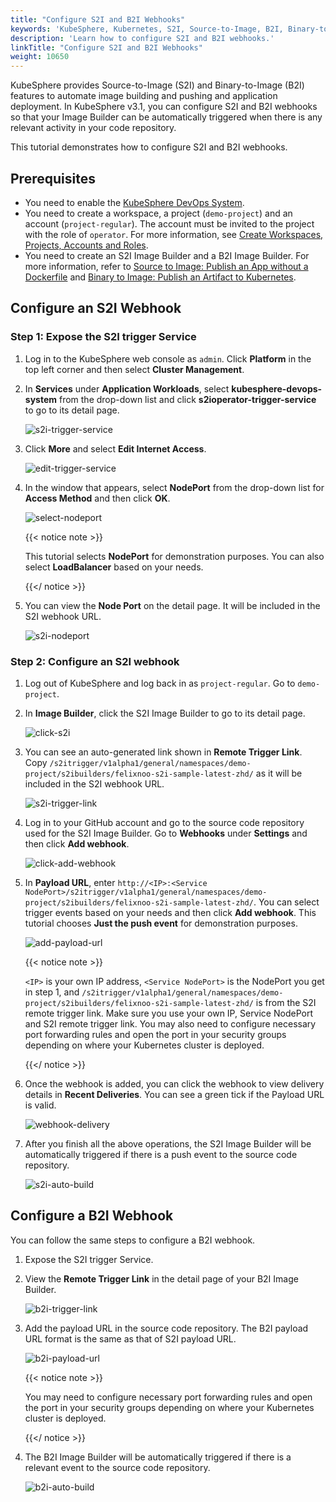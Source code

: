 ```yaml
---
title: "Configure S2I and B2I Webhooks"
keywords: 'KubeSphere, Kubernetes, S2I, Source-to-Image, B2I, Binary-to-Image, Webhook'
description: 'Learn how to configure S2I and B2I webhooks.'
linkTitle: "Configure S2I and B2I Webhooks"
weight: 10650
---
```


KubeSphere provides Source-to-Image (S2I) and Binary-to-Image (B2I) features to  automate image building and pushing and application deployment. In KubeSphere v3.1, you can configure S2I and B2I webhooks so that your Image Builder can be automatically triggered when there is any relevant activity in your code repository.

This tutorial demonstrates how to configure S2I and B2I webhooks.

## Prerequisites

- You need to enable the [KubeSphere DevOps System](../../../pluggable-components/devops/).
- You need to create a workspace, a project (`demo-project`) and an account (`project-regular`). The account must be invited to the project with the role of `operator`. For more information, see [Create Workspaces, Projects, Accounts and Roles](../../../quick-start/create-workspace-and-project/).
- You need to create an S2I Image Builder and a B2I Image Builder. For more information, refer to [Source to Image: Publish an App without a Dockerfile](../source-to-image/) and [Binary to Image: Publish an Artifact to Kubernetes](../binary-to-image/).

## Configure an S2I Webhook

### Step 1: Expose the S2I trigger Service

1. Log in to the KubeSphere web console as `admin`. Click **Platform** in the top left corner and then select **Cluster Management**.

2. In **Services** under **Application Workloads**, select **kubesphere-devops-system** from the drop-down list and click **s2ioperator-trigger-service** to go to its detail page.

   ![s2i-trigger-service](/images/docs/project-user-guide/image-builder/s2i-and-b2i-webhooks/s2i-trigger-service.png)

3. Click **More** and select **Edit Internet Access**.

   ![edit-trigger-service](/images/docs/project-user-guide/image-builder/s2i-and-b2i-webhooks/edit-trigger-service.png)

4. In the window that appears, select **NodePort** from the drop-down list for **Access Method** and then click **OK**.

   ![select-nodeport](/images/docs/project-user-guide/image-builder/s2i-and-b2i-webhooks/select-nodeport.png)

   {{< notice note >}}

   This tutorial selects **NodePort** for demonstration purposes. You can also select **LoadBalancer** based on your needs.

   {{</ notice >}}

5. You can view the **Node Port** on the detail page. It will be included in the S2I webhook URL.

   ![s2i-nodeport](/images/docs/project-user-guide/image-builder/s2i-and-b2i-webhooks/s2i-nodeport.png)

### Step 2: Configure an S2I webhook

1. Log out of KubeSphere and log back in as `project-regular`. Go to `demo-project`.

2. In **Image Builder**, click the S2I Image Builder to go to its detail page.

   ![click-s2i](/images/docs/project-user-guide/image-builder/s2i-and-b2i-webhooks/click-s2i.png)

3. You can see an auto-generated link shown in **Remote Trigger Link**. Copy `/s2itrigger/v1alpha1/general/namespaces/demo-project/s2ibuilders/felixnoo-s2i-sample-latest-zhd/` as it will be included in the S2I webhook URL.

   ![s2i-trigger-link](/images/docs/project-user-guide/image-builder/s2i-and-b2i-webhooks/s2i-trigger-link.png)

4. Log in to your GitHub account and go to the source code repository used for the S2I Image Builder. Go to **Webhooks** under **Settings** and then click **Add webhook**.

   ![click-add-webhook](/images/docs/project-user-guide/image-builder/s2i-and-b2i-webhooks/click-add-webhook.png)

5. In **Payload URL**, enter `http://<IP>:<Service NodePort>/s2itrigger/v1alpha1/general/namespaces/demo-project/s2ibuilders/felixnoo-s2i-sample-latest-zhd/`. You can select trigger events based on your needs and then click **Add webhook**. This tutorial chooses **Just the push event** for demonstration purposes.

   ![add-payload-url](/images/docs/project-user-guide/image-builder/s2i-and-b2i-webhooks/add-payload-url.png)

   {{< notice note >}}

   `<IP>` is your own IP address, `<Service NodePort>` is the NodePort you get in step 1, and `/s2itrigger/v1alpha1/general/namespaces/demo-project/s2ibuilders/felixnoo-s2i-sample-latest-zhd/` is from the S2I remote trigger link. Make sure you use your own IP, Service NodePort and S2I remote trigger link. You may also need to configure necessary port forwarding rules and open the port in your security groups depending on where your Kubernetes cluster is deployed.

   {{</ notice >}}

6. Once the webhook is added, you can click the webhook to view delivery details in **Recent Deliveries**. You can see a green tick if the Payload URL is valid.

   ![webhook-delivery](/images/docs/project-user-guide/image-builder/s2i-and-b2i-webhooks/webhook-delivery.png)

7. After you finish all the above operations, the S2I Image Builder will be automatically triggered if there is a push event to the source code repository.

   ![s2i-auto-build](/images/docs/project-user-guide/image-builder/s2i-and-b2i-webhooks/s2i-auto-build.png)

## Configure a B2I Webhook

You can follow the same steps to configure a B2I webhook.

1. Expose the S2I trigger Service.

2. View the **Remote Trigger Link** in the detail page of your B2I Image Builder.

   ![b2i-trigger-link](/images/docs/project-user-guide/image-builder/s2i-and-b2i-webhooks/b2i-trigger-link.png)

3. Add the payload URL in the source code repository. The B2I payload URL format is the same as that of S2I payload URL.

   ![b2i-payload-url](/images/docs/project-user-guide/image-builder/s2i-and-b2i-webhooks/b2i-payload-url.png)

   {{< notice note >}}

   You may need to configure necessary port forwarding rules and open the port in your security groups depending on where your Kubernetes cluster is deployed.

   {{</ notice >}}

4. The B2I Image Builder will be automatically triggered if there is a relevant event to the source code repository.

   ![b2i-auto-build](/images/docs/project-user-guide/image-builder/s2i-and-b2i-webhooks/b2i-auto-build.png)



